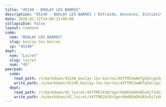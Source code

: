 ```yaml
---
title: "45140 - BOULAY LES BARRES"
description: "45140 - BOULAY LES BARRES | Entraide, Annonces, Initiatives"
date: 2020-01-11T14:09:21+09:00
collapsible: false
layout: commune
comm:
  nom: "BOULAY LES BARRES"
  slug: boulay-les-barres
  cp: "45140"
dept:
  nom: "Loiret"
  slug: loiret
  num: "45"
peerpad:
  comm:
    read_path: /r/markdown/45140_boulay-les-barres/4XTTM53wWkfg5eCcgx3nur4cncv1wVFT3GTPn3ZxPJy4NXgsU
    write_path: /w/markdown/45140_boulay-les-barres/4XTTM53wWkfg5eCcgx3nur4cncv1wVFT3GTPn3ZxPJy4NXgsU-K3TgTf69bXcPH7rENq8h6aG3aNFs1XAb3UpXYPaUSaxuZL8DUMosNHCuXSEZStw3CUCwd8m6Sx9qUNdwbmG9Xz8QauLrGM1Xvb41SJDJFULp3QFGgKVMri2NaXGqe64MrtCGvpZQ
  dept:
    read_path: /r/markdown/45_loiret/4XTTME2kSQrSgerkNd6EmDKdA5o9jfzUG2SAG8C2qVYb3YXN4
    write_path: /w/markdown/45_loiret/4XTTME2kSQrSgerkNd6EmDKdA5o9jfzUG2SAG8C2qVYb3YXN4-K3TgULpEDoP6p5UphGUnEGQQDb2AQTj81Z2trE1ZVsdtBZSXUbkVLE9oEias3DdMz5vmgxRH8ErfnuyVj2VYfJxxhBMoq5ZxQCDrb2jTVFkww5uEThgDKwT8pF9LfJGTpqNraKjJ
---
```


